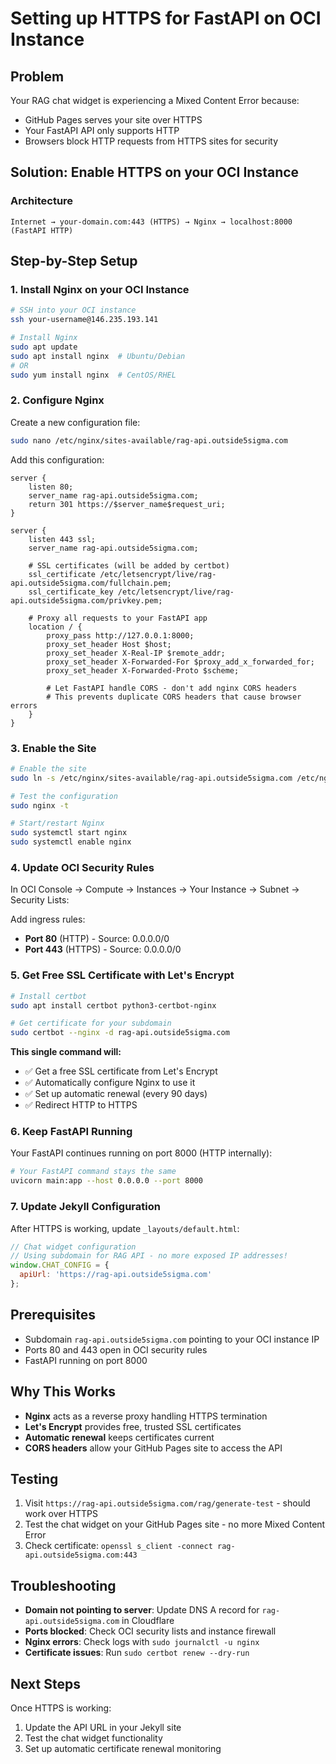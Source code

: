# Setting up HTTPS for FastAPI on OCI Instance

## Problem
Your RAG chat widget is experiencing a Mixed Content Error because:
- GitHub Pages serves your site over HTTPS
- Your FastAPI API only supports HTTP
- Browsers block HTTP requests from HTTPS sites for security

## Solution: Enable HTTPS on your OCI Instance

### Architecture
```
Internet → your-domain.com:443 (HTTPS) → Nginx → localhost:8000 (FastAPI HTTP)
```

## Step-by-Step Setup

### 1. Install Nginx on your OCI Instance
```bash
# SSH into your OCI instance
ssh your-username@146.235.193.141

# Install Nginx
sudo apt update
sudo apt install nginx  # Ubuntu/Debian
# OR
sudo yum install nginx  # CentOS/RHEL
```

### 2. Configure Nginx
Create a new configuration file:
```bash
sudo nano /etc/nginx/sites-available/rag-api.outside5sigma.com
```

Add this configuration:
```nginx
server {
    listen 80;
    server_name rag-api.outside5sigma.com;
    return 301 https://$server_name$request_uri;
}

server {
    listen 443 ssl;
    server_name rag-api.outside5sigma.com;

    # SSL certificates (will be added by certbot)
    ssl_certificate /etc/letsencrypt/live/rag-api.outside5sigma.com/fullchain.pem;
    ssl_certificate_key /etc/letsencrypt/live/rag-api.outside5sigma.com/privkey.pem;

    # Proxy all requests to your FastAPI app
    location / {
        proxy_pass http://127.0.0.1:8000;
        proxy_set_header Host $host;
        proxy_set_header X-Real-IP $remote_addr;
        proxy_set_header X-Forwarded-For $proxy_add_x_forwarded_for;
        proxy_set_header X-Forwarded-Proto $scheme;

        # Let FastAPI handle CORS - don't add nginx CORS headers
        # This prevents duplicate CORS headers that cause browser errors
    }
}
```

### 3. Enable the Site
```bash
# Enable the site
sudo ln -s /etc/nginx/sites-available/rag-api.outside5sigma.com /etc/nginx/sites-enabled/

# Test the configuration
sudo nginx -t

# Start/restart Nginx
sudo systemctl start nginx
sudo systemctl enable nginx
```

### 4. Update OCI Security Rules
In OCI Console → Compute → Instances → Your Instance → Subnet → Security Lists:

Add ingress rules:
- **Port 80** (HTTP) - Source: 0.0.0.0/0
- **Port 443** (HTTPS) - Source: 0.0.0.0/0

### 5. Get Free SSL Certificate with Let's Encrypt
```bash
# Install certbot
sudo apt install certbot python3-certbot-nginx

# Get certificate for your subdomain
sudo certbot --nginx -d rag-api.outside5sigma.com
```

**This single command will:**
- ✅ Get a free SSL certificate from Let's Encrypt
- ✅ Automatically configure Nginx to use it
- ✅ Set up automatic renewal (every 90 days)
- ✅ Redirect HTTP to HTTPS

### 6. Keep FastAPI Running
Your FastAPI continues running on port 8000 (HTTP internally):
```bash
# Your FastAPI command stays the same
uvicorn main:app --host 0.0.0.0 --port 8000
```

### 7. Update Jekyll Configuration
After HTTPS is working, update `_layouts/default.html`:
```javascript
// Chat widget configuration
// Using subdomain for RAG API - no more exposed IP addresses!
window.CHAT_CONFIG = {
  apiUrl: 'https://rag-api.outside5sigma.com'
};
```

## Prerequisites
- Subdomain `rag-api.outside5sigma.com` pointing to your OCI instance IP
- Ports 80 and 443 open in OCI security rules
- FastAPI running on port 8000

## Why This Works
- **Nginx** acts as a reverse proxy handling HTTPS termination
- **Let's Encrypt** provides free, trusted SSL certificates
- **Automatic renewal** keeps certificates current
- **CORS headers** allow your GitHub Pages site to access the API

## Testing
1. Visit `https://rag-api.outside5sigma.com/rag/generate-test` - should work over HTTPS
2. Test the chat widget on your GitHub Pages site - no more Mixed Content Error
3. Check certificate: `openssl s_client -connect rag-api.outside5sigma.com:443`

## Troubleshooting
- **Domain not pointing to server**: Update DNS A record for `rag-api.outside5sigma.com` in Cloudflare
- **Ports blocked**: Check OCI security lists and instance firewall
- **Nginx errors**: Check logs with `sudo journalctl -u nginx`
- **Certificate issues**: Run `sudo certbot renew --dry-run`

## Next Steps
Once HTTPS is working:
1. Update the API URL in your Jekyll site
2. Test the chat widget functionality
3. Set up automatic certificate renewal monitoring
